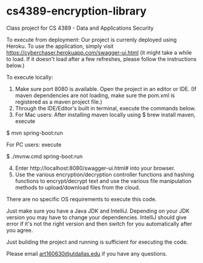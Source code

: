 # cs4389-encryption-library
Class project for CS 4389 - Data and Applications Security

To execute from deployment:
Our project is currenly deployed using Heroku. To use the application, simply visit https://cyberchaser.herokuapp.com/swagger-ui.html (it might take a while to load. If it doesn't load after a few refreshes, please follow the instructions below.)

To execute locally:
1. Make sure port 8080 is available. Open the project in an editor or IDE. (If maven dependencies are not loading, make sure the pom.xml is registered as a maven project file.)
2. Through the IDE/Editor's built in terminal, execute the commands below.
3. For Mac users: After installing maven locally using $ brew install maven, execute
  
  $ mvn spring-boot:run
  
   For PC users: execute
   
  $ ./mvnw.cmd spring-boot:run

4. Enter http://localhost:8080/swagger-ui.html# into your browser.
5. Use the various encryption/decryption controller functions and hashing functions to encrypt/decrypt text and use the various file manipulation methods to upload/download files from the cloud.

There are no specific OS requirements to execute this code.

Just make sure you have a Java JDK and IntelliJ. Depending on your JDK version you may have to change your dependencies. IntelliJ should give error if it's not the right version and then switch for you automatically after you agree.

Just building the project and running is sufficient for executing the code.

Please email art160630@utdallas.edu if you have any questions.
